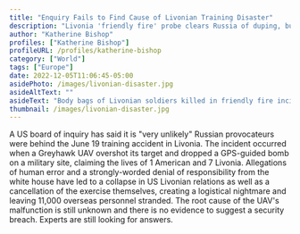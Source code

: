 ```yaml
---
title: "Enquiry Fails to Find Cause of Livonian Training Disaster"
description: "Livonia 'friendly fire' probe clears Russia of duping, but fails to provide answers."
author: "Katherine Bishop"
profiles: ["Katherine Bishop"]
profileURL: /profiles/katherine-bishop
category: ["World"]
tags: ["Europe"]
date: 2022-12-05T11:06:45-05:00
asidePhoto: /images/livonian-disaster.jpg
asideAltText: ""
asideText: "Body bags of Livonian soldiers killed in friendly fire incident."
thumbnail: /images/livonian-disaster.jpg
---
```


A US board of inquiry has said it is "very unlikely" Russian provocateurs were behind the June 19 training accident in Livonia. The incident occurred when a Greyhawk UAV overshot its target and dropped a GPS-guided bomb on a military site, claiming the lives of 1 American and 7 Livonia. Allegations of human error and a strongly-worded denial of responsibility from the white house have led to a collapse in US Livonian relations as well as a cancellation of the exercise themselves, creating a logistical nightmare and leaving 11,000 overseas personnel stranded. The root cause of the UAV's malfunction is still unknown and there is no evidence to suggest a security breach. Experts are still looking for answers.
